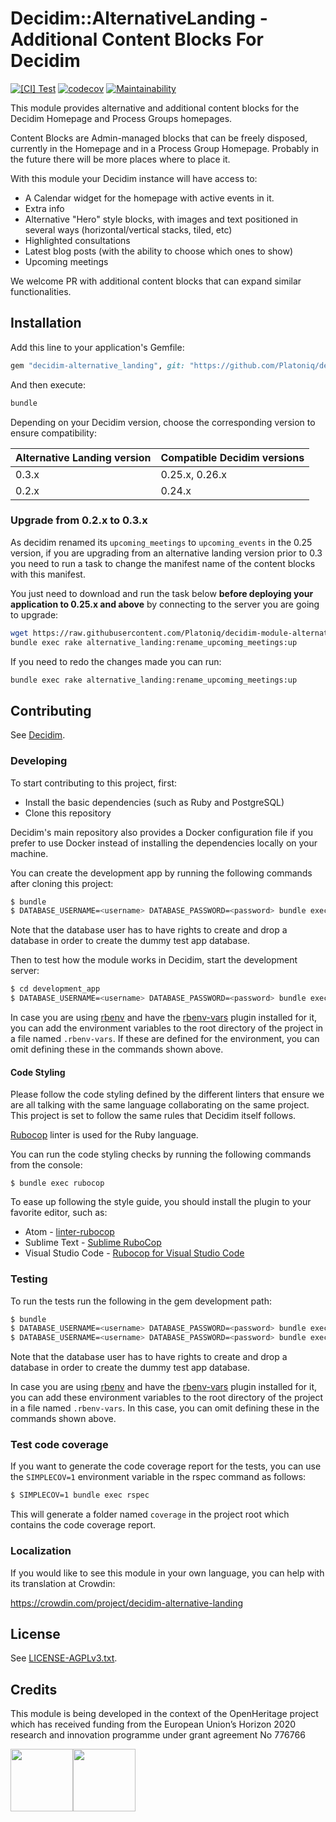 # Decidim::AlternativeLanding - Additional Content Blocks For Decidim

[![[CI] Test](https://github.com/Platoniq/decidim-module-alternative_landing/actions/workflows/test.yml/badge.svg)](https://github.com/Platoniq/decidim-module-alternative_landing/actions/workflows/test.yml)
[![codecov](https://codecov.io/gh/Platoniq/decidim-module-alternative_landing/branch/main/graph/badge.svg?token=qUp5m7up6M)](https://codecov.io/gh/Platoniq/decidim-module-alternative_landing)
[![Maintainability](https://api.codeclimate.com/v1/badges/565a00f5d7d1ed9879e7/maintainability)](https://codeclimate.com/github/Platoniq/decidim-module-alternative_landing/maintainability)

This module provides alternative and additional content blocks for the Decidim Homepage and Process Groups homepages.

Content Blocks are Admin-managed blocks that can be freely disposed, currently in the Homepage and in a Process Group Homepage. Probably in the future there will be more places where to place it.

With this module your Decidim instance will have access to:

- A Calendar widget for the homepage with active events in it.
- Extra info
- Alternative "Hero" style blocks, with images and text positioned in several ways (horizontal/vertical stacks, tiled, etc)
- Highlighted consultations
- Latest blog posts (with the ability to choose which ones to show)
- Upcoming meetings

We welcome PR with additional content blocks that can expand similar functionalities.

## Installation

Add this line to your application's Gemfile:

```ruby
gem "decidim-alternative_landing", git: "https://github.com/Platoniq/decidim-module-alternative_landing"
```

And then execute:

```bash
bundle
```

Depending on your Decidim version, choose the corresponding version to ensure compatibility:

| Alternative Landing version | Compatible Decidim versions |
|-----------------------------|-----------------------------|
| 0.3.x                       | 0.25.x, 0.26.x              |
| 0.2.x                       | 0.24.x                      |

### Upgrade from 0.2.x to 0.3.x

As decidim renamed its `upcoming_meetings` to `upcoming_events` in the 0.25 version, if you are upgrading from an
alternative landing version prior to 0.3 you need to run a task to change the manifest name of the content blocks with
this manifest.

You just need to download and run the task below **before deploying your application to 0.25.x and above** by connecting
to the server you are going to upgrade:

```bash
wget https://raw.githubusercontent.com/Platoniq/decidim-module-alternative_landing/release/0.26-stable/lib/tasks/alternative_landing_rename_upcoming_meetings.rake -P lib/tasks
bundle exec rake alternative_landing:rename_upcoming_meetings:up
```

If you need to redo the changes made you can run:

```bash
bundle exec rake alternative_landing:rename_upcoming_meetings:up
```

## Contributing

See [Decidim](https://github.com/Platoniq/decidim-module-alternative_landing).

### Developing

To start contributing to this project, first:

- Install the basic dependencies (such as Ruby and PostgreSQL)
- Clone this repository

Decidim's main repository also provides a Docker configuration file if you
prefer to use Docker instead of installing the dependencies locally on your
machine.

You can create the development app by running the following commands after
cloning this project:

```bash
$ bundle
$ DATABASE_USERNAME=<username> DATABASE_PASSWORD=<password> bundle exec rake development_app
```

Note that the database user has to have rights to create and drop a database in
order to create the dummy test app database.

Then to test how the module works in Decidim, start the development server:

```bash
$ cd development_app
$ DATABASE_USERNAME=<username> DATABASE_PASSWORD=<password> bundle exec rails s
```

In case you are using [rbenv](https://github.com/rbenv/rbenv) and have the
[rbenv-vars](https://github.com/rbenv/rbenv-vars) plugin installed for it, you
can add the environment variables to the root directory of the project in a file
named `.rbenv-vars`. If these are defined for the environment, you can omit
defining these in the commands shown above.

#### Code Styling

Please follow the code styling defined by the different linters that ensure we
are all talking with the same language collaborating on the same project. This
project is set to follow the same rules that Decidim itself follows.

[Rubocop](https://rubocop.readthedocs.io/) linter is used for the Ruby language.

You can run the code styling checks by running the following commands from the
console:

```
$ bundle exec rubocop
```

To ease up following the style guide, you should install the plugin to your
favorite editor, such as:

- Atom - [linter-rubocop](https://atom.io/packages/linter-rubocop)
- Sublime Text - [Sublime RuboCop](https://github.com/pderichs/sublime_rubocop)
- Visual Studio Code - [Rubocop for Visual Studio Code](https://github.com/misogi/vscode-ruby-rubocop)

### Testing

To run the tests run the following in the gem development path:

```bash
$ bundle
$ DATABASE_USERNAME=<username> DATABASE_PASSWORD=<password> bundle exec rake test_app
$ DATABASE_USERNAME=<username> DATABASE_PASSWORD=<password> bundle exec rspec
```

Note that the database user has to have rights to create and drop a database in
order to create the dummy test app database.

In case you are using [rbenv](https://github.com/rbenv/rbenv) and have the
[rbenv-vars](https://github.com/rbenv/rbenv-vars) plugin installed for it, you
can add these environment variables to the root directory of the project in a
file named `.rbenv-vars`. In this case, you can omit defining these in the
commands shown above.

### Test code coverage

If you want to generate the code coverage report for the tests, you can use
the `SIMPLECOV=1` environment variable in the rspec command as follows:

```bash
$ SIMPLECOV=1 bundle exec rspec
```

This will generate a folder named `coverage` in the project root which contains
the code coverage report.

### Localization

If you would like to see this module in your own language, you can help with its
translation at Crowdin:

https://crowdin.com/project/decidim-alternative-landing

## License

See [LICENSE-AGPLv3.txt](LICENSE-AGPLv3.txt).

## Credits

This module is being developed in the context of the OpenHeritage project which has received funding from the European Union’s Horizon 2020 research and innovation programme under grant agreement No 776766

<div style="display: flex">
<img height=100 src="images/EU.png"/>
<img height=100 src="images/OH.png"/>
</div>

